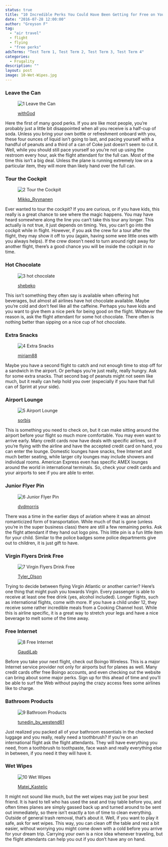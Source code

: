 ```yaml
---
status: true
title: "10 Incredible Perks You Could Have Been Getting for Free on Your Last Flight"
date: "2016-07-28 12:00:00"
author: "Greyson F"
tag:
  - "air travel"
  - flight
  - flying
  - "free perks"
adsTerms: "Test Term 1, Test Term 2, Test Term 3, Test Term 4"
categories:
  - Frugality
description: ""
layout: post
image: 10-Wet-Wipes.jpg
---
```


### Leave the Can

<figure aria-describedby="caption-attachment-3902" class="wp-caption alignnone" id="attachment_3902" style="width: 700px">

![1 Leave the Can](/posts/1-Leave-the-Can.jpg)<figcaption class="wp-caption-text" id="caption-attachment-3902">[withGod](https://www.shutterstock.com/pic-81402448/stock-photo-moscow-may-unidentified-air-hostess-of-aeroflot-serves-drinks-out-on-board-from-irkutsk-to.html)</figcaption></figure>

Here the first of many good perks. If you are like most people, you’re probably just a little bit disappointed when all you receive is a half-cup of soda. Unless you bring your own bottle or refreshment onboard with you, these four ounces of liquid isn’t going to last, and pacing yourself with a handful of peanuts and a third of a can of Coke just doesn’t seem to cut it. Well, while you should still pace yourself so you’re not up using the restroom every hour, ask the flight attendant for the full can. Most of the time this isn’t a big deal. Unless the plane is running extremely low on a particular item, they will more than likely hand over the full can.

### Tour the Cockpit

<figure aria-describedby="caption-attachment-3903" class="wp-caption alignnone" id="attachment_3903" style="width: 700px">

![2 Tour the Cockpit](/posts/2-Tour-the-Cockpit.jpg)<figcaption class="wp-caption-text" id="caption-attachment-3903">[Mikko_Ryynanen](https://www.shutterstock.com/pic-282061499/stock-photo-jet-aircraft-cockpit.html)

</figcaption></figure>

Ever wanted to tour the cockpit? If you are curious, or if you have kids, this really is a great chance to see where the magic happens. You may have heard somewhere along the line you can’t take this tour any longer. This actually is not true, it just depends on timing. Yes, you can’t go into the cockpit while in flight. However, if you ask the crew for a tour after the flight, they may show it off to you (again, having some wee little ones with you always helps). If the crew doesn’t need to turn around right away for another flight, there’s a good chance you will be inside the cockpit in no time.

### Hot Chocolate

<figure aria-describedby="caption-attachment-3904" class="wp-caption alignnone" id="attachment_3904" style="width: 700px">

![3 hot chocolate](/wp-content/up%0Aloads/2016/08/3-hot-chocolate.jpg)<figcaption class="wp-caption-text" id="caption-attachment-3904">[shebeko](https://www.shutterstock.com/pic-118757212/stock-photo-hot-chocolate-with-marshmallows.html)</figcaption></figure>

This isn’t something they often say is available when offering hot beverages, but almost all airlines have hot chocolate available. Maybe you’re cold and don’t feel like all the caffeine. Perhaps you have kids and you want to give them a nice perk for being good on the flight. Whatever the reason is, ask the flight attendant for some hot chocolate. There often is nothing better than sipping on a nice cup of hot chocolate.

### Extra Snacks

<figure aria-describedby="caption-attachment-3905" class="wp-caption alignnone" id="attachment_3905" style="width: 700px">

![4 Extra Snacks](/posts/4-Extra-Snacks.jpg)<figcaption class="wp-caption-text" id="caption-attachment-3905">[miriam88](https://www.shutterstock.com/pic-337023248/stock-photo-junk-food-in-the-street.html)</figcaption></figure>

Maybe you have a second flight to catch and not enough time to stop off for a sandwich in the airport. Or perhaps you’re just really, really hungry. Ask for some extra snacks. That second bag of peanuts might not seem like much, but it really can help hold you over (especially if you have that full can of Sprint at your side).

### Airport Lounge

<figure aria-describedby="caption-attachment-3906" class="wp-caption alignnone" id="attachment_3906" style="width: 700px">

![5 Airport Lounge](/posts/5-Airport-Lounge.jpg)<figcaption class="wp-caption-text" id="caption-attachment-3906">[sorbis](https://www.shutterstock.com/pic-258588446/stock-photo-dubai-uae-april-airport-interior-dubai-international-airport-is-a-major-international.html)</figcaption></figure>

This is something you need to check on, but it can make sitting around the airport before your flight so much more comfortable. You may even want to arrive early. Many credit cards now have deals with specific airlines, so if you’re flying with the airline and have the accepted credit card on hand, you can enter the lounge. Domestic lounges have snacks, free Internet and much better seating, while larger city lounges may include showers and individual rooms. American Express even has specific AMEX lounges around the world in international terminals. So, check your credit cards and your airports to see if you are able to enter.

### Junior Flyer Pin

<figure aria-describedby="caption-attachment-3907" class="wp-caption alignnone" id="attachment_3907" style="width: 700px">

![6 Junior Flyer Pin](/posts/6-Junior-Flyer-Pin.jpg)<figcaption class="wp-caption-text" id="caption-attachment-3907">[dvdmorris ](https://www.shutterstock.com/pic-382470946/stock-photo-pilot-wings.html)</figcaption></figure>

There was a time in the earlier days of aviation where it was an almost romanticized form of transportation. While much of that is gone (unless you’re in the super business class) there are still a few remaining perks. Ask the flight attendant if they hand out logo pins. This little pin is a fun little item for your child. Similar to the police badges some police departments give out to children, it is just gift to have.

### Virgin Flyers Drink Free

<figure aria-describedby="caption-attachment-3908" class="wp-caption alignnone" id="attachment_3908" style="width: 700px">

![7 Virgin Flyers Drink Free](/posts/7-Virgin-Flyers-Drink-Free.jpg)<figcaption class="wp-caption-text" id="caption-attachment-3908">[Tyler_Olson](https://www.shutterstock.com/pic-183747611/stock-photo-happy-businesswoman-holding-wineglass-while-looking-through-window-of-private-jet.html)

</figcaption></figure>

Trying to decide between flying Virgin Atlantic or another carrier? Here’s one thing that might push you towards Virgin. Every passenger is able to receive at least one free drink (yes, alcohol included). Longer flights, such as international flights, come with more. If you have a child under 12, they receive some rather incredible meals from a Cooking Channel host. While this is airline specific, it is a great way to stretch your legs and have a nice beverage to melt some of the time away.

### Free Internet

<figure aria-describedby="caption-attachment-3909" class="wp-caption alignnone" id="attachment_3909" style="width: 700px">

![8 Free Internet](/posts/8-Free-Internet.jpg)<figcaption class="wp-caption-text" id="caption-attachment-3909">[GaudiLab](https://www.shutterstock.com/pic-399955978/stock-photo-close-up-image-of-man-s-hands-is-holding-cell-telephone-with-blank-copy-space-screen-for-your.html)

</figcaption></figure>

Before you take your next flight, check out Boingo Wireless. This is a major Internet service provider not only for airports but for planes as well. Many credit cards offer free Boingo accounts, and even checking out the website can bring about some major perks. Sign up for this ahead of time and you’ll be able to surf the Web without paying the crazy access fees some airlines like to charge.

### Bathroom Products

<figure aria-describedby="caption-attachment-3910" class="wp-caption alignnone" id="attachment_3910" style="width: 700px">

![9 Bathroom Products](/posts/9-Bathroom-Products.jpg)<figcaption class="wp-caption-text" id="caption-attachment-3910">[tunedin_by_westend61](https://www.shutterstock.com/pic-200808314/stock-photo-senior-passenger-sleeping-on-airplane-while-air-hostess-is-removing-glasses.html)</figcaption></figure>

Just realized you packed all of your bathroom essentials in the checked luggage and you really, really need a toothbrush? If you’re on an international flight ask the flight attendants. They will have everything you need, from a toothbrush to toothpaste, face wash and really everything else in between, if you need it they will have it.

### Wet Wipes

<figure aria-describedby="caption-attachment-3911" class="wp-caption alignnone" id="attachment_3911" style="width: 700px">

![10 Wet Wipes](/posts/10-Wet-Wipes.jpg)<figcaption class="wp-caption-text" id="caption-attachment-3911">[Matej_Kastelic](https://www.shutterstock.com/pic-340124870/stock-photo-interior-of-large-passengers-airplane-with-people-on-seats-and-stewardess-in-uniform-walking-the.html)

</figcaption></figure>

It might not sound like much, but the wet wipes may just be your best friend. It is hard to tell who has used the seat and tray table before you, and often times planes are simply gassed back up and turned around to be sent out immediately, so there isn’t exactly a ton of time to clean everything. Outside of general trash removal, that’s about it. Well, if you want to play it safe, ask for wet wipes. This way, you can clean off the table and rest a bit easier, without worrying you might come down with a cold before you arrive for your dream trip. Carrying your own is a nice idea whenever traveling, but the flight attendants can help you out if you don’t have any on hand.
